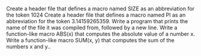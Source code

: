 Create a header file that defines a macro named SIZE as an abbreviation for the token 1024
Create a header file that defines a macro named PI as an abbreviation for the token 3.14159265359.
Write a program that prints the name of the file it was compiled from, followed by a new line.
Write a function-like macro ABS(x) that computes the absolute value of a number x.
Write a function-like macro SUM(x, y) that computes the sum of the numbers x and y..
